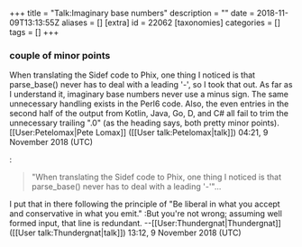 +++
title = "Talk:Imaginary base numbers"
description = ""
date = 2018-11-09T13:13:55Z
aliases = []
[extra]
id = 22062
[taxonomies]
categories = []
tags = []
+++


###  couple of minor points 

When translating the Sidef code to Phix, one thing I noticed is that parse_base() never has 
to deal with a leading '-', so I took that out. As far as I understand it, imaginary base numbers 
never use a minus sign. The same unnecessary handling exists in the Perl6 code. 
Also, the even entries in the second half of the output from Kotlin, Java, Go, D, and C# all fail
to trim the unnecessary trailing ".0" (as the heading says, both pretty minor points). [[User:Petelomax|Pete Lomax]] ([[User talk:Petelomax|talk]]) 04:21, 9 November 2018 (UTC)

:<blockquote>"When translating the Sidef code to Phix, one thing I noticed is that parse_base() never has to deal with a leading '-'"...</blockquote> I put that in there following the principle of "Be liberal in what you accept and conservative in what you emit."
:But you're not wrong; assuming well formed input, that line is redundant. --[[User:Thundergnat|Thundergnat]] ([[User talk:Thundergnat|talk]]) 13:12, 9 November 2018 (UTC)
